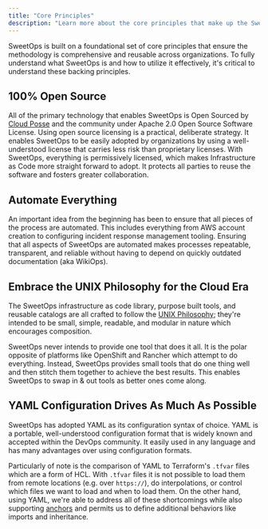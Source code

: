 ```yaml
---
title: "Core Principles"
description: "Learn more about the core principles that make up the SweetOps methodology."
---
```


SweetOps is built on a foundational set of core principles that ensure the methodology is comprehensive and reusable across organizations. To fully understand what SweetOps is and how to utilize it effectively, it's critical to understand these backing principles.

## 100% Open Source

All of the primary technology that enables SweetOps is Open Sourced by [Cloud Posse](https://cloudposse.com) and the community under Apache 2.0 Open Source Software License. Using open source licensing is a practical, deliberate strategy. It enables SweetOps to be easily adopted by organizations by using a well-understood license that carries less risk than proprietary licenses. With SweetOps, everything is permissively licensed, which makes Infrastructure as Code more straight forward to adopt. It protects all parties to reuse the software and fosters greater collaboration.

## Automate Everything

An important idea from the beginning has been to ensure that all pieces of the process are automated. This includes everything from AWS account creation to configuring incident response management tooling. Ensuring that all aspects of SweetOps are automated makes processes repeatable, transparent, and reliable without having to depend on quickly outdated documentation (aka WikiOps).

## Embrace the UNIX Philosophy for the Cloud Era

The SweetOps infrastructure as code library, purpose built tools, and reusable catalogs are all crafted to follow the [UNIX Philosophy](https://en.wikipedia.org/wiki/Unix_philosophy); they're intended to be small, simple, readable, and modular in nature which encourages composition.

SweetOps never intends to provide one tool that does it all. It is the polar opposite of platforms like OpenShift and Rancher which attempt to do everything. Instead, SweetOps provides small tools that do one thing well and then stitch them together to achieve the best results. This enables SweetOps to swap in & out tools as better ones come along.

## YAML Configuration Drives As Much As Possible

SweetOps has adopted YAML as its configuration syntax of choice. YAML is a portable, well-understood configuration format that is widely known and accepted within the DevOps community. It easily used in any language and has many advantages over using configuration formats.

Particularly of note is the comparison of YAML to Terraform's `.tfvar` files which are a form of HCL. With `.tfvar` files it is not possible to load them from remote locations (e.g. over `https://`), do interpolations, or control which files we want to load and when to load them. On the other hand, using YAML, we're able to address all of these shortcomings while also supporting [anchors](https://helm.sh/docs/chart_template_guide/yaml_techniques/#yaml-anchors) and permits us to define additional behaviors like imports and inheritance.
